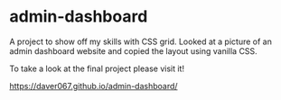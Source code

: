 # admin-dashboard

A project to show off my skills with CSS grid. Looked at a picture of an admin dashboard website and copied the layout using vanilla CSS.

To take a look at the final project please visit it!

https://daver067.github.io/admin-dashboard/
